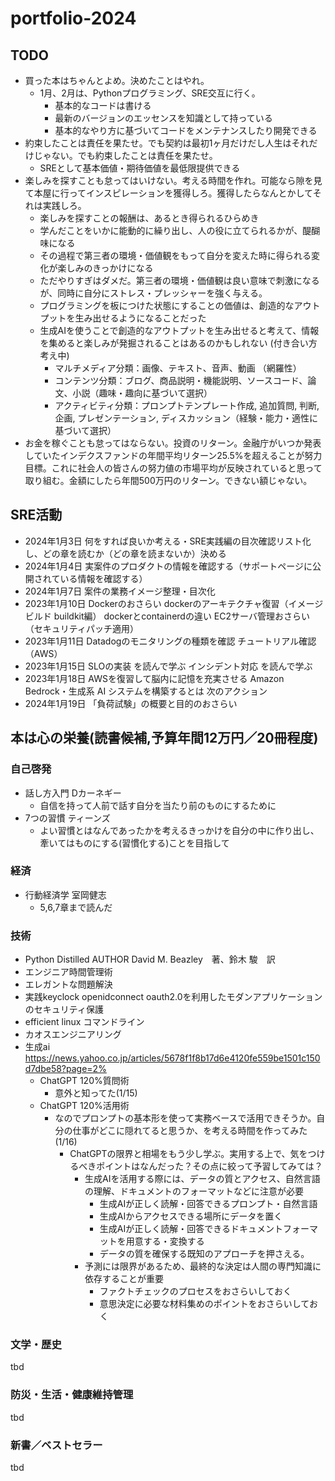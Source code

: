 # portfolio-2024

## TODO

- 買った本はちゃんとよめ。決めたことはやれ。
  - 1月、2月は、Pythonプログラミング、SRE交互に行く。
      - 基本的なコードは書ける
      - 最新のバージョンのエッセンスを知識として持っている
      - 基本的なやり方に基づいてコードをメンテナンスしたり開発できる
- 約束したことは責任を果たせ。でも契約は最初1ヶ月だけだし人生はそれだけじゃない。でも約束したことは責任を果たせ。
  - SREとして基本価値・期待価値を最低限提供できる
- 楽しみを探すことも怠ってはいけない。考える時間を作れ。可能なら隙を見て本屋に行ってインスピレーションを獲得しろ。獲得したらなんとかしてそれは実践しろ。
  - 楽しみを探すことの報酬は、あるとき得られるひらめき
  - 学んだことをいかに能動的に繰り出し、人の役に立てられるかが、醍醐味になる
  - その過程で第三者の環境・価値観をもって自分を変えた時に得られる変化が楽しみのきっかけになる
  - ただやりすぎはダメだ。第三者の環境・価値観は良い意味で刺激になるが、同時に自分にストレス・プレッシャーを強く与える。
  - プログラミングを板につけた状態にすることの価値は、創造的なアウトプットを生み出せるようになることだった
  - 生成AIを使うことで創造的なアウトプットを生み出せると考えて、情報を集めると楽しみが発掘されることはあるのかもしれない (付き合い方考え中)
    - マルチメディア分類：画像、テキスト、音声、動画 （網羅性）
    - コンテンツ分類：ブログ、商品説明・機能説明、ソースコード、論文、小説（趣味・趣向に基づいて選択）
    - アクティビティ分類：プロンプトテンプレート作成, 追加質問, 判断, 企画, プレゼンテーション, ディスカッション（経験・能力・適性に基づいて選択）
- お金を稼ぐことも怠ってはならない。投資のリターン。金融庁がいつか発表していたインデクスファンドの年間平均リターン25.5%を超えることが努力目標。これに社会人の皆さんの努力値の市場平均が反映されていると思って取り組む。金額にしたら年間500万円のリターン。できない額じゃない。

## SRE活動

- 2024年1月3日 何をすれば良いか考える・SRE実践編の目次確認リスト化し、どの章を読むか（どの章を読まないか）決める
- 2024年1月4日 実案件のプロダクトの情報を確認する（サポートページに公開されている情報を確認する）
- 2024年1月7日 案件の業務イメージ整理・目次化
- 2023年1月10日 Dockerのおさらい dockerのアーキテクチャ復習（イメージビルド buildkit編） dockerとcontainerdの違い EC2サーバ管理おさらい（セキュリティパッチ適用）
- 2023年1月11日 Datadogのモニタリングの種類を確認 チュートリアル確認（AWS）
- 2023年1月15日 SLOの実装 を読んで学ぶ インシデント対応 を読んで学ぶ
- 2023年1月18日 AWSを復習して脳内に記憶を充実させる Amazon Bedrock・生成系 AI システムを構築するとは 次のアクション
- 2024年1月19日 「負荷試験」の概要と目的のおさらい

## 本は心の栄養(読書候補,予算年間12万円／20冊程度)

### 自己啓発

- 話し方入門 Dカーネギー
  - 自信を持って人前で話す自分を当たり前のものにするために
- 7つの習慣 ティーンズ
  - よい習慣とはなんであったかを考えるきっかけを自分の中に作り出し、牽いてはものにする(習慣化する)ことを目指して

### 経済

- 行動経済学 室岡健志
  - 5,6,7章まで読んだ
### 技術

- Python Distilled AUTHOR David M. Beazley　著、鈴木 駿　訳
- エンジニア時間管理術
- エレガントな問題解決
- 実践keyclock openidconnect oauth2.0を利用したモダンアプリケーションのセキュリティ保護
- efficient linux コマンドライン
- カオスエンジニアリング
- 生成ai https://news.yahoo.co.jp/articles/5678f1f8b17d6e4120fe559be1501c150d7dbe58?page=2%
  - ChatGPT 120%質問術
    - 意外と知ってた(1/15)
  - ChatGPT 120%活用術
    - なのでプロンプトの基本形を使って実務ベースで活用できそうか。自分の仕事がどこに隠れてると思うか、を考える時間を作ってみた(1/16)
      - ChatGPTの限界と相場をもう少し学ぶ。実用する上で、気をつけるべきポイントはなんだった？その点に絞って予習してみては？
        - 生成AIを活用する際には、データの質とアクセス、自然言語の理解、ドキュメントのフォーマットなどに注意が必要
          - 生成AIが正しく読解・回答できるプロンプト・自然言語
          - 生成AIからアクセスできる場所にデータを置く
          - 生成AIが正しく読解・回答できるドキュメントフォーマットを用意する・変換する
          - データの質を確保する既知のアプローチを押さえる。
        - 予測には限界があるため、最終的な決定は人間の専門知識に依存することが重要
          - ファクトチェックのプロセスをおさらいしておく
          - 意思決定に必要な材料集めのポイントをおさらいしておく

### 文学・歴史

tbd

### 防災・生活・健康維持管理

tbd

### 新書／ベストセラー

tbd
